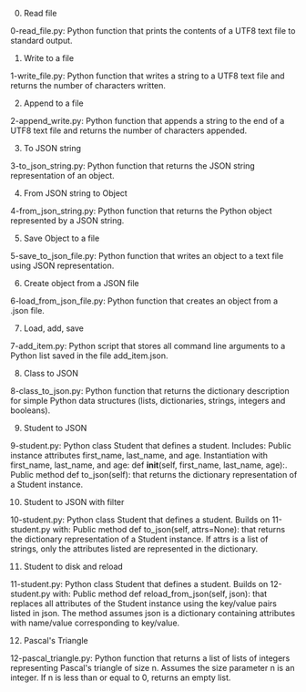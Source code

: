 0. Read file

0-read_file.py: Python function that prints the contents of a UTF8 text file to standard output.

1. Write to a file

1-write_file.py: Python function that writes a string to a UTF8 text file and returns the number of characters written.

2. Append to a file

2-append_write.py: Python function that appends a string to the end of a UTF8 text file and returns the number of characters appended.

3. To JSON string

3-to_json_string.py: Python function that returns the JSON string representation of an object.

4. From JSON string to Object

4-from_json_string.py: Python function that returns the Python object represented by a JSON string.

5. Save Object to a file

5-save_to_json_file.py: Python function that writes an object to a text file using JSON representation.

6. Create object from a JSON file

6-load_from_json_file.py: Python function that creates an object from a .json file.

7. Load, add, save

7-add_item.py: Python script that stores all command line arguments to a Python list saved in the file add_item.json.

8. Class to JSON

8-class_to_json.py: Python function that returns the dictionary description for simple Python data structures (lists, dictionaries, strings, integers and booleans).

9. Student to JSON

9-student.py: Python class Student that defines a student. Includes:
Public instance attributes first_name, last_name, and age.
Instantiation with first_name, last_name, and age: def __init__(self, first_name, last_name, age):.
Public method def to_json(self): that returns the dictionary representation of a Student instance.

10. Student to JSON with filter

10-student.py: Python class Student that defines a student. Builds on 11-student.py with:
Public method def to_json(self, attrs=None): that returns the dictionary representation of a Student instance.
If attrs is a list of strings, only the attributes listed are represented in the dictionary.

11. Student to disk and reload

11-student.py: Python class Student that defines a student. Builds on 12-student.py with:
Public method def reload_from_json(self, json): that replaces all attributes of the Student instance using the key/value pairs listed in json.
The method assumes json is a dictionary containing attributes with name/value corresponding to key/value.

12. Pascal's Triangle

12-pascal_triangle.py: Python function that returns a list of lists of integers representing Pascal's triangle of size n.
Assumes the size parameter n is an integer.
If n is less than or equal to 0, returns an empty list.